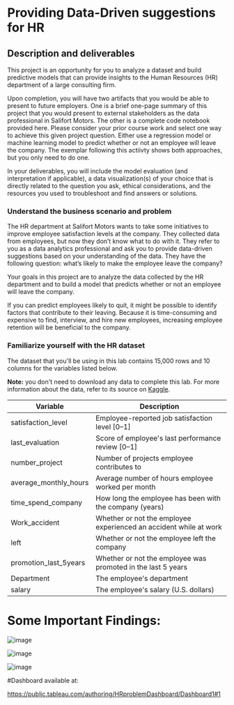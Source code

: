 # Providing Data-Driven suggestions for HR


## Description and deliverables

This project is an opportunity for you to analyze a dataset and build predictive models that can provide insights to the Human Resources (HR) department of a large consulting firm.

Upon completion, you will have two artifacts that you would be able to present to future employers. One is a brief one-page summary of this project that you would present to external stakeholders as the data professional in Salifort Motors. The other is a complete code notebook provided here. Please consider your prior course work and select one way to achieve this given project question. Either use a regression model or machine learning model to predict whether or not an employee will leave the company. The exemplar following this actiivty shows both approaches, but you only need to do one.

In your deliverables, you will include the model evaluation (and interpretation if applicable), a data visualization(s) of your choice that is directly related to the question you ask, ethical considerations, and the resources you used to troubleshoot and find answers or solutions.


### Understand the business scenario and problem

The HR department at Salifort Motors wants to take some initiatives to improve employee satisfaction levels at the company. They collected data from employees, but now they don’t know what to do with it. They refer to you as a data analytics professional and ask you to provide data-driven suggestions based on your understanding of the data. They have the following question: what’s likely to make the employee leave the company?

Your goals in this project are to analyze the data collected by the HR department and to build a model that predicts whether or not an employee will leave the company.

If you can predict employees likely to quit, it might be possible to identify factors that contribute to their leaving. Because it is time-consuming and expensive to find, interview, and hire new employees, increasing employee retention will be beneficial to the company.


### Familiarize yourself with the HR dataset

The dataset that you'll be using in this lab contains 15,000 rows and 10 columns for the variables listed below. 

**Note:** you don't need to download any data to complete this lab. For more information about the data, refer to its source on [Kaggle](https://www.kaggle.com/datasets/mfaisalqureshi/hr-analytics-and-job-prediction?select=HR_comma_sep.csv).

Variable  |Description |
-----|-----|
satisfaction_level|Employee-reported job satisfaction level [0&ndash;1]|
last_evaluation|Score of employee's last performance review [0&ndash;1]|
number_project|Number of projects employee contributes to|
average_monthly_hours|Average number of hours employee worked per month|
time_spend_company|How long the employee has been with the company (years)
Work_accident|Whether or not the employee experienced an accident while at work
left|Whether or not the employee left the company
promotion_last_5years|Whether or not the employee was promoted in the last 5 years
Department|The employee's department
salary|The employee's salary (U.S. dollars)



# Some Important Findings:

![image](https://github.com/MarcoDeTommasi/SalifortMotorsProject/assets/79840407/92149cb2-1672-4450-805a-6b7b4b1eebcc)

![image](https://github.com/MarcoDeTommasi/SalifortMotorsProject/assets/79840407/8f29ee6b-22d8-47b0-9e06-01d27f1fc334)

![image](https://github.com/MarcoDeTommasi/SalifortMotorsProject/assets/79840407/678fba78-4c3f-48fd-a7e8-c2586237572a)


#Dashboard available at:

https://public.tableau.com/authoring/HRproblemDashboard/Dashboard1#1



